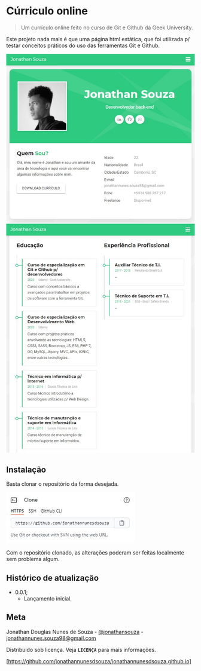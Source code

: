 # Cúrriculo online 
> Um currículo online feito no curso de Git e Github da Geek
University.

Este projeto nada mais é que uma página html estática, que foi utilizada p/ testar conceitos práticos do uso das ferramentas Git e Github.

![screenshoot tela inicial](images/screenshot-inicio.jpg)
![screenshoot tela curriculo](images/screenshoot-curriculo.jpg)

## Instalação 

Basta clonar o repositório da forma desejada.

![Screenshoot tela de clonagem de repositorio](images/screenshoot-instalacao.jpg)

Com o repositório clonado, as alterações poderam ser feitas localmente sem problema algum.

## Histórico de atualização 

* 0.0.1;
    * Lançamento inicial.

## Meta 

Jonathan Douglas Nunes de Souza - [@jonathansouza] - <jonathannunes.souza98@gmail.com>

[@jonathansouza]:https://www.linkedin.com/in/perfil-in/

Distribuido sob licença. Veja **`LICENÇA`** para mais informações.

[https://github.com/jonathannunesdsouza/jonathannunesdsouza.github.io]

